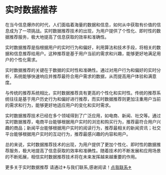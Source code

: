 # 实时数据推荐

在当今信息爆炸的时代，人们面临着海量的数据和信息，如何从中获取有价值的信息成为了一项挑战。实时数据推荐技术的出现，为用户提供了个性化、即时性的数据推荐服务，极大地提高了信息获取的效率和准确性。

实时数据推荐是指根据用户的实时行为和偏好，利用算法和技术手段，将相关的数据和信息推荐给用户。这种推荐是基于用户当前的需求和兴趣，能够更好地满足用户的个性化需求。

实时数据推荐的关键在于数据的实时性和准确性。通过对用户行为和偏好的实时分析，系统能够快速响应并推荐最符合用户需求的数据，从而提高用户体验和满意度。

与传统的推荐系统相比，实时数据推荐具有更高的个性化和实时性。传统的推荐系统往往是基于用户历史行为和偏好进行推荐，而实时数据推荐则更加注重用户当前的需求和行为，能够更好地适应用户的变化和实时需求。

实时数据推荐技术已经在多个领域得到了广泛应用，如电商、新闻、社交等。通过实时数据推荐，电商平台能够根据用户实时的浏览和购买行为，推荐最符合用户兴趣的商品；新闻平台能够根据用户实时的阅读行为，推荐最相关的新闻资讯；社交平台能够根据用户实时的互动行为，推荐最感兴趣的内容和用户。

总的来说，实时数据推荐技术的出现，为用户提供了更加个性化、即时性的数据推荐服务，极大地提高了信息获取的效率和准确性。随着技术的不断发展和应用场景的不断拓展，相信实时数据推荐技术将在未来发挥越来越重要的作用。

更多关于实时数据推荐 请通过✈与我们联系,感谢阅读！[点我联系✈](https://www.G208.com)